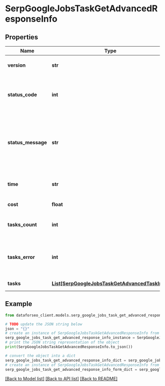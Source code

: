 # SerpGoogleJobsTaskGetAdvancedResponseInfo


## Properties

Name | Type | Description | Notes
------------ | ------------- | ------------- | -------------
**version** | **str** | the current version of the API | [optional] 
**status_code** | **int** | general status code you can find the full list of the response codes here | [optional] 
**status_message** | **str** | general informational message you can find the full list of general informational messages here | [optional] 
**time** | **str** | total execution time, seconds | [optional] 
**cost** | **float** | total tasks cost, USD | [optional] 
**tasks_count** | **int** | the number of tasks in the tasks array | [optional] 
**tasks_error** | **int** | the number of tasks in the tasks array returned with an error | [optional] 
**tasks** | [**List[SerpGoogleJobsTaskGetAdvancedTaskInfo]**](SerpGoogleJobsTaskGetAdvancedTaskInfo.md) | array of tasks | [optional] 

## Example

```python
from dataforseo_client.models.serp_google_jobs_task_get_advanced_response_info import SerpGoogleJobsTaskGetAdvancedResponseInfo

# TODO update the JSON string below
json = "{}"
# create an instance of SerpGoogleJobsTaskGetAdvancedResponseInfo from a JSON string
serp_google_jobs_task_get_advanced_response_info_instance = SerpGoogleJobsTaskGetAdvancedResponseInfo.from_json(json)
# print the JSON string representation of the object
print(SerpGoogleJobsTaskGetAdvancedResponseInfo.to_json())

# convert the object into a dict
serp_google_jobs_task_get_advanced_response_info_dict = serp_google_jobs_task_get_advanced_response_info_instance.to_dict()
# create an instance of SerpGoogleJobsTaskGetAdvancedResponseInfo from a dict
serp_google_jobs_task_get_advanced_response_info_form_dict = serp_google_jobs_task_get_advanced_response_info.from_dict(serp_google_jobs_task_get_advanced_response_info_dict)
```
[[Back to Model list]](../README.md#documentation-for-models) [[Back to API list]](../README.md#documentation-for-api-endpoints) [[Back to README]](../README.md)


